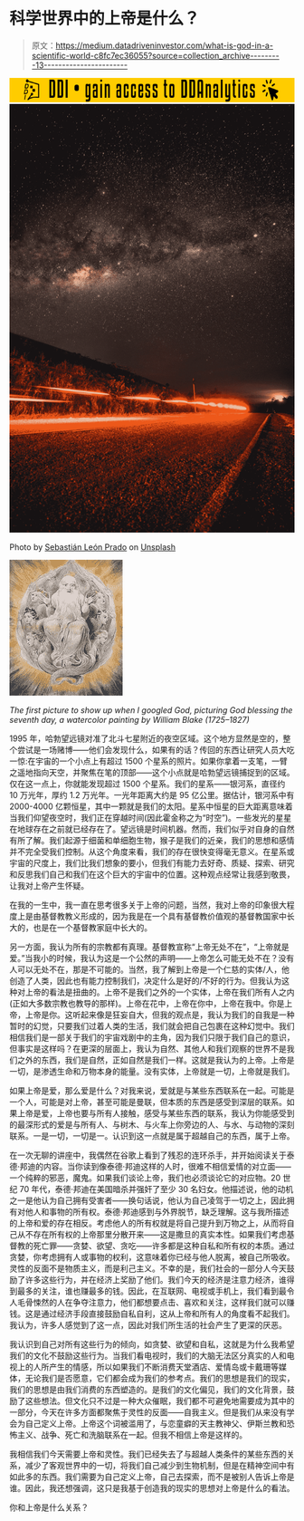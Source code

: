 # 科学世界中的上帝是什么？

> 原文：<https://medium.datadriveninvestor.com/what-is-god-in-a-scientific-world-c8fc7ec36055?source=collection_archive---------13----------------------->

[![](img/ab2da2c9d6874268fb25d1f93f393493.png)](http://www.track.datadriveninvestor.com/181206BYellow)![](img/218d4c0d51bfae8de6d6fbf6be04d417.png)

Photo by [Sebastián León Prado](https://unsplash.com/@elmundoderabbit?utm_source=medium&utm_medium=referral) on [Unsplash](https://unsplash.com?utm_source=medium&utm_medium=referral)

![](img/655c39490269e051ef4615f6f647d582.png)

*The first picture to show up when I googled God, picturing God blessing the seventh day, a watercolor painting by William Blake (1725–1827)*

1995 年，哈勃望远镜对准了北斗七星附近的夜空区域。这个地方显然是空的，整个尝试是一场赌博——他们会发现什么，如果有的话？传回的东西让研究人员大吃一惊:在宇宙的一个小点上有超过 1500 个星系的照片。如果你拿着一支笔，一臂之遥地指向天空，并聚焦在笔的顶部——这个小点就是哈勃望远镜捕捉到的区域。仅在这一点上，你就能发现超过 1500 个星系。我们的星系——银河系，直径约 10 万光年，厚约 1.2 万光年。一光年距离大约是 95 亿公里。据估计，银河系中有 2000-4000 亿颗恒星，其中一颗就是我们的太阳。星系中恒星的巨大距离意味着当我们仰望夜空时，我们正在穿越时间(因此霍金称之为“时空”)。一些发光的星星在地球存在之前就已经存在了。望远镜是时间机器。然而，我们似乎对自身的自然有所了解。我们起源于细菌和单细胞生物，猴子是我们的近亲，我们的思想和感情并不完全受我们控制。从这个角度来看，我们的存在很快变得毫无意义。在星系或宇宙的尺度上，我们比我们想象的要小，但我们有能力去好奇、质疑、探索、研究和反思我们自己和我们在这个巨大的宇宙中的位置。这种观点经常让我感到敬畏，让我对上帝产生怀疑。

在我的一生中，我一直在思考很多关于上帝的问题，当然，我对上帝的印象很大程度上是由基督教教义形成的，因为我是在一个具有基督教价值观的基督教国家中长大的，也是在一个基督教家庭中长大的。

另一方面，我认为所有的宗教都有真理。基督教宣称“上帝无处不在”，“上帝就是爱。”当我小的时候，我认为这是一个公然的声明——上帝怎么可能无处不在？没有人可以无处不在，那是不可能的。当然，我了解到上帝是一个仁慈的实体/人，他创造了人类，因此也有能力控制我们，决定什么是好的/不好的行为。但我认为这种对上帝的看法是扭曲的。上帝不是我们之外的一个实体，上帝在我们所有人之内(正如大多数宗教也教导的那样)。上帝在花中，上帝在你中，上帝在我中。你是上帝，上帝是你。这听起来像是狂妄自大，但我的观点是，我认为我们的自我是一种暂时的幻觉，只要我们过着人类的生活，我们就会把自己包裹在这种幻觉中。我们相信我们是一部关于我们的宇宙戏剧中的主角，因为我们只限于我们自己的意识，但事实是这样吗？在更深的层面上，我认为自然、其他人和我们观察的世界不是我们之外的东西，我们是自然，正如自然是我们一样。这就是我认为的上帝。上帝是一切，是渗透生命和万物本身的能量。没有实体，上帝就是一切，上帝就是我们。

如果上帝是爱，那么爱是什么？对我来说，爱就是与某些东西联系在一起。可能是一个人，可能是对上帝，甚至可能是曼联，但本质的东西是感受到深层的联系。如果上帝是爱，上帝也要与所有人接触，感受与某些东西的联系，我认为你能感受到的最深形式的爱是与所有人、与树木、与火车上你旁边的人、与水、与动物的深刻联系。一是一切，一切是一。认识到这一点就是属于超越自己的东西，属于上帝。

在一次无聊的讲座中，我偶然在谷歌上看到了残忍的连环杀手，并开始阅读关于泰德·邦迪的内容。当你读到像泰德·邦迪这样的人时，很难不相信爱情的对立面——一个纯粹的邪恶，魔鬼。如果我们谈论上帝，我们也必须谈论它的对应物。20 世纪 70 年代，泰德·邦迪在美国暗杀并强奸了至少 30 名妇女。他描述说，他的动机之一是他认为自己拥有受害者——换句话说，他认为自己凌驾于一切之上，因此拥有对他人和事物的所有权。泰德·邦迪感到与外界脱节，缺乏理解。这与我所描述的上帝和爱的存在相反。考虑他人的所有权就是将自己提升到万物之上，从而将自己从不存在所有权的上帝那里分散开来——这是撒旦的真实本性。如果我们考虑基督教的死亡罪——贪婪、欲望、贪吃——许多都是这种自私和所有权的本质。通过贪婪，你考虑拥有人或事物的权利，这意味着你已经与他人脱离，被自己所吸收。灵性的反面不是物质主义，而是利己主义。不幸的是，我们社会的一部分人今天鼓励了许多这些行为，并在经济上奖励了他们。我们今天的经济是注意力经济，谁得到最多的关注，谁也赚最多的钱。因此，在互联网、电视或手机上，我们看到最令人毛骨悚然的人在争夺注意力，他们都想要点击、喜欢和关注，这样我们就可以赚钱。这是通过经济手段直接鼓励自私自利，这从上帝和所有人的角度看不起我们。我认为，许多人感觉到了这一点，因此对我们所生活的社会产生了更深的厌恶。

我认识到自己对所有这些行为的倾向，如贪婪、欲望和自私，这就是为什么我希望我们的文化不鼓励这些行为。当我们看电视时，我们的大脑无法区分真实的人和电视上的人所产生的情感，所以如果我们不断消费天堂酒店、爱情岛或卡戴珊等媒体，无论我们是否愿意，它们都会成为我们的参考点。我们的思想是我们的现实，我们的思想是由我们消费的东西塑造的。是我们的文化偏见，我们的文化背景，鼓励了这些想法。但文化只不过是一种大众催眠，我们都不可避免地需要成为其中的一部分，今天在许多方面都聚焦于灵性的反面——自我主义。但是我们从来没有学会为自己定义上帝。上帝这个词被滥用了，与恋童癖的天主教神父、伊斯兰教和恐怖主义、战争、死亡和洗脑联系在一起。但我不相信上帝是这样的。

我相信我们今天需要上帝和灵性。我们已经失去了与超越人类条件的某些东西的关系，减少了客观世界中的一切，将我们自己减少到生物机制，但是在精神空间中有如此多的东西。我们需要为自己定义上帝，自己去探索，而不是被别人告诉上帝是谁。因此，我还想强调，这只是我基于创造我的现实的思想对上帝是什么的看法。

你和上帝是什么关系？